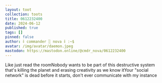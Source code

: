 ```yaml
---
layout: toot
collection: toots
title: 0612232400
date: 2024-06-12
published: true
tags: []
pinned: false
author: ⸸ commander ░ nova ⸸ :~$
avatar: /img/avatar/daemon.jpeg
mastodon: https://mastodon.online/@cmdr_nova/0612232400
---
```


Like just read the roomNobody wants to be part of this destructive system that's killing the planet and erasing creativity as we know itYour "social network" is dead before it starts, don't ever communicate with my instance
